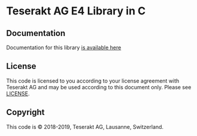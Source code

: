 
# Teserakt AG E4 Library in C

## Documentation

Documentation for this library [is available here](about:blank)

## License

This code is licensed to you according to your license agreement with Teserakt 
AG and may be used according to this document only. Please see 
[LICENSE](LICENSE.MD).

## Copyright

This code is &copy; 2018-2019, Teserakt AG, Lausanne, Switzerland.
